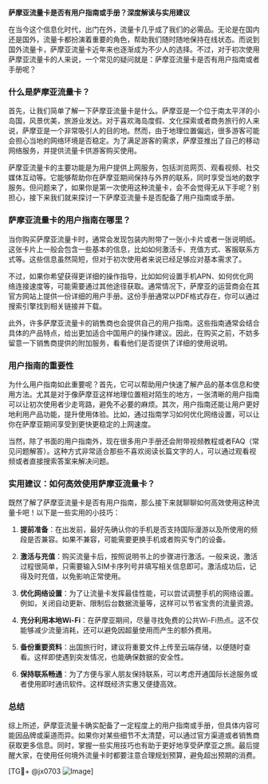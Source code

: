 **萨摩亚流量卡是否有用户指南或手册？深度解读与实用建议**

在当今这个信息化时代，出门在外，流量卡几乎成了我们的必需品。无论是在国内还是国外，流量卡都扮演着重要的角色，帮助我们随时随地保持在线状态。而说到国外流量卡，萨摩亚流量卡近年来也逐渐成为不少人的选择。不过，对于初次使用萨摩亚流量卡的人来说，一个常见的疑问就是：萨摩亚流量卡是否有用户指南或者手册呢？

### 什么是萨摩亚流量卡？

首先，让我们简单了解一下萨摩亚流量卡是什么。萨摩亚是一个位于南太平洋的小岛国，风景优美，旅游业发达。对于喜欢海岛度假、文化探索或者商务旅行的人来说，萨摩亚是一个非常吸引人的目的地。然而，由于地理位置偏远，很多游客可能会担心当地的网络环境是否稳定。为了满足游客的需求，萨摩亚推出了自己的移动网络服务，并提供流量卡供游客购买使用。

萨摩亚流量卡的主要功能是为用户提供上网服务，包括浏览网页、观看视频、社交媒体互动等。它能够帮助你在萨摩亚期间保持与外界的联系，同时享受当地的数字服务。但问题来了，如果你是第一次使用这种流量卡，会不会觉得无从下手呢？别担心，接下来我们就来探讨一下萨摩亚流量卡是否配备了用户指南或手册。

### 萨摩亚流量卡的用户指南在哪里？

当你购买萨摩亚流量卡时，通常会发现包装内附带了一张小卡片或者一张说明纸。这张卡片上一般会包含一些基本的信息，比如如何激活卡、充值方式、客服联系方式等。这些信息虽然简短，但对于初次使用者来说已经足够应对基本需求了。

不过，如果你希望获得更详细的操作指导，比如如何设置手机APN、如何优化网络连接速度等，可能需要通过其他途径获取。通常情况下，萨摩亚的运营商会在其官方网站上提供一份详细的用户手册。这份手册通常以PDF格式存在，你可以通过搜索引擎找到相关链接并下载。

此外，许多萨摩亚流量卡的销售商也会提供自己的用户指南。这些指南通常会结合具体的产品特点，给出更加适合中国用户的操作建议。因此，在购买之前，不妨多留意一下销售商提供的附加服务，看看他们是否提供了详细的使用说明。

### 用户指南的重要性

为什么用户指南如此重要呢？首先，它可以帮助用户快速了解产品的基本信息和使用方法。尤其是对于像萨摩亚这样地理位置相对陌生的地方，一张清晰的用户指南可以让初次使用者少走弯路，避免不必要的麻烦。其次，用户指南还能让用户更好地利用产品功能，提升使用体验。比如，通过指南学习如何优化网络设置，可以让你在萨摩亚期间享受到更快更稳定的上网速度。

当然，除了书面的用户指南外，现在很多用户手册还会附带视频教程或者FAQ（常见问题解答）。这种方式非常适合那些不喜欢阅读长篇文字的人，可以通过观看视频或者直接搜索答案来解决问题。

### 实用建议：如何高效使用萨摩亚流量卡？

既然了解了萨摩亚流量卡是否有用户指南，那么接下来就聊聊如何高效使用这种流量卡吧！以下是一些实用的小技巧：

1. **提前准备**：在出发前，最好先确认你的手机是否支持国际漫游以及所使用的频段是否兼容。如果不兼容，可能需要更换手机或者购买专门的设备。

2. **激活与充值**：购买流量卡后，按照说明书上的步骤进行激活。一般来说，激活过程很简单，只需要输入SIM卡序列号并填写相关信息即可。激活成功后，记得及时充值，以免影响正常使用。

3. **优化网络设置**：为了让流量卡发挥最佳性能，可以尝试调整手机的网络设置。例如，关闭自动更新、限制后台数据流量等，这样可以节省宝贵的流量资源。

4. **充分利用本地Wi-Fi**：在萨摩亚期间，尽量寻找免费的公共Wi-Fi热点。这不仅能够减少流量消耗，还可以避免因超量使用而产生的额外费用。

5. **备份重要资料**：出国旅行时，建议将重要文件上传至云端存储，以便随时查看。这样即使遇到突发情况，也能确保数据的安全性。

6. **保持联系畅通**：为了方便与家人朋友保持联系，可以考虑开通国际长途服务或者使用即时通讯软件。这样既经济实惠又便捷高效。

### 总结

综上所述，萨摩亚流量卡确实配备了一定程度上的用户指南或手册，但具体内容可能因品牌或渠道而异。如果你对某些细节不太清楚，可以通过官方渠道或者销售商获取更多信息。同时，掌握一些实用技巧也有助于更好地享受萨摩亚之旅。最后提醒大家，在使用任何境外流量卡时都要注意合理规划预算，避免超出预期的消费。

[TG💪+ @jx0703 ![Image](https://github.com/user-attachments/assets/dbca1d08-cadb-493c-b0ec-ad6f7a83f270)]